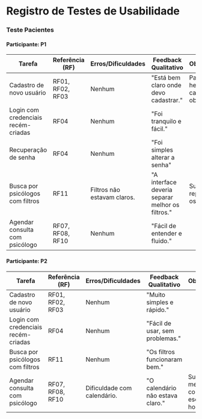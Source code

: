 # Registro de Testes de Usabilidade

### Teste Pacientes

#### Participante: P1

| **Tarefa**                               | **Referência (RF)** | **Erros/Dificuldades**                | **Feedback Qualitativo**                         | **Observações**                               |
|------------------------------------------|---------------------|-------------------------------------- |--------------------------------------------------|-----------------------------------------------|
| Cadastro de novo usuário                 | RF01, RF02, RF03    | Nenhum                                | "Está bem claro onde devo cadastrar."            | Participante hesitou nos campos obrigatórios. |
| Login com credenciais recém-criadas      | RF04                | Nenhum                                | "Foi tranquilo e fácil."                         |                                               |
| Recuperação de senha                     | RF04                | Nenhum                                | "Foi simples alterar a senha"                    |                                               |
| Busca por psicólogos com filtros         | RF11                | Filtros não estavam claros.           | "A interface deveria separar melhor os filtros." | Sugeriu reposicionar os filtros.              |
| Agendar consulta com psicólogo           | RF07, RF08, RF10    | Nenhum                                | "Fácil de entender e fluido."                    |                                               |

#### Participante: P2

| **Tarefa**                               | **Referência (RF)** | **Erros/Dificuldades**                | **Feedback Qualitativo**                         | **Observações**                               |
|------------------------------------------|---------------------|---------------------------------------|--------------------------------------------------|-----------------------------------------------|
| Cadastro de novo usuário                 | RF01, RF02, RF03    | Nenhum                                | "Muito simples e rápido."                        |                                               |
| Login com credenciais recém-criadas      | RF04                | Nenhum                                | "Fácil de usar, sem problemas."                  |                                               |
| Busca por psicólogos com filtros         | RF11                | Nenhum                                | "Os filtros funcionaram bem."                    |                                               |
| Agendar consulta com psicólogo           | RF07, RF08, RF10    | Dificuldade com calendário.           | "O calendário não estava claro."                 | Sugestão de melhorar como escolher um horário.|



